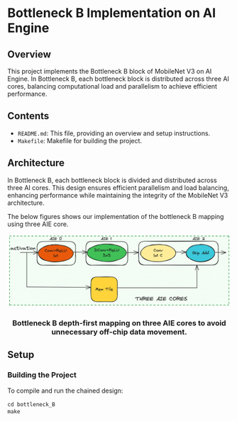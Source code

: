 # Bottleneck B Implementation on AI Engine

## Overview

This project implements the Bottleneck B block of MobileNet V3 on AI Engine. In Bottleneck B, each bottleneck block is distributed across three AI cores, balancing computational load and parallelism to achieve efficient performance.

## Contents

- `README.md`: This file, providing an overview and setup instructions.
- `Makefile`: Makefile for building the project.

## Architecture

In Bottleneck B, each bottleneck block is divided and distributed across three AI cores. This design ensures efficient parallelism and load balancing, enhancing performance while maintaining the integrity of the MobileNet V3 architecture.

The below figures shows our implementation of the bottleneck B mapping using three AIE core.
<p align="center">
 <picture>
 <source media="(prefers-color-scheme: light)" srcset="./bottleneck_b.png">
 <img alt="block" src="./bottleneck_b.png">
</picture>
 <h3 align="center">Bottleneck B depth-first mapping on three AIE cores to avoid unnecessary off-chip data movement.
 </h3>
</p>

## Setup

### Building the Project

To compile and run the chained design:
```
cd bottleneck_B
make
```